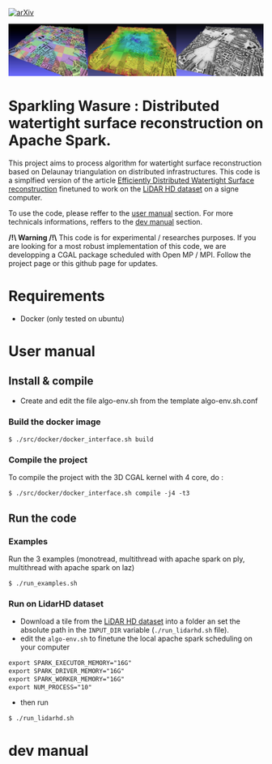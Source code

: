 [![arXiv](https://img.shields.io/badge/arXiv-Paper-<COLOR>.svg)](https://hal.science/hal-03380593/file/2021216131.pdf)

![Example of the algorithm on the "chateau de versaille" LidarHD tile](./doc/header.jpeg)

# Sparkling Wasure : Distributed watertight surface reconstruction on Apache Spark. 

This project aims to process algorithm for watertight surface reconstruction based on Delaunay triangulation on distributed infrastructures.
This code is a simplfied version of the article  [Efficiently Distributed Watertight Surface reconstruction](https://lcaraffa.github.io/edwsr/)
finetuned to work on the [LiDAR HD dataset](https://geoservices.ign.fr/lidarhd) on a signe computer.

To use the code, please reffer to the [user manual](#user-manual) section.
For more technicals informations, reffers to the [dev manual](#dev-manual) section.

**/!\ Warning /!\\**  This code is for experimental / researches purposes. If you are looking for a most robust implementation of this code, we are developping 
a CGAL package scheduled with Open MP / MPI. Follow the project page or this github page for updates.

# Requirements 
- Docker (only tested on ubuntu)

# User manual
## Install & compile 
- Create and edit the file algo-env.sh from the template algo-env.sh.conf 

### Build the docker image
```console
$ ./src/docker/docker_interface.sh build
```

### Compile the project 
To compile the project with the 3D CGAL kernel with 4 core, do :

```console
$ ./src/docker/docker_interface.sh compile -j4 -t3
```

## Run the code
### Examples 
Run the 3 examples (monotread, multithread with apache spark on ply, multithread with apache spark on laz)
```console
$ ./run_examples.sh

```

### Run on LidarHD dataset 
- Download a tile from the [LiDAR HD dataset](https://geoservices.ign.fr/lidarhd) into a folder an set the absolute path in the `INPUT_DIR` variable (`./run_lidarhd.sh` file).
- edit the `algo-env.sh` to finetune the local apache spark scheduling on your computer
```console
export SPARK_EXECUTOR_MEMORY="16G"
export SPARK_DRIVER_MEMORY="16G"
export SPARK_WORKER_MEMORY="16G"
export NUM_PROCESS="10"
```

- then run 
```console
$ ./run_lidarhd.sh

```

# dev manual


